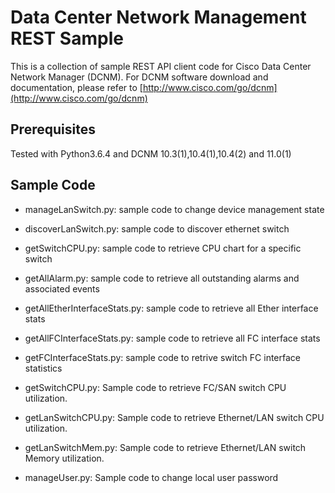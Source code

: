 # Data Center Network Management REST Sample

This is a collection of sample REST API client code for Cisco Data Center Network Manager (DCNM).
For DCNM software download and documentation, please refer to [http://www.cisco.com/go/dcnm](http://www.cisco.com/go/dcnm)

## Prerequisites	
Tested with Python3.6.4 and DCNM 10.3(1),10.4(1),10.4(2) and 11.0(1) 

## Sample Code

* manageLanSwitch.py: sample code to change device management state

* discoverLanSwitch.py: sample code to discover ethernet switch 

* getSwitchCPU.py: sample code to retrieve CPU chart for a specific switch

* getAllAlarm.py: sample code to retrieve all outstanding alarms and associated events
 
* getAllEtherInterfaceStats.py: sample code to retrieve all Ether interface stats

* getAllFCInterfaceStats.py: sample code to retrieve all FC interface stats

* getFCInterfaceStats.py: sample code to retrive switch FC interface statistics

* getSwitchCPU.py: Sample code to retrieve FC/SAN switch CPU utilization.

* getLanSwitchCPU.py: Sample code to retrieve Ethernet/LAN switch CPU utilization.

* getLanSwitchMem.py: Sample code to retrieve Ethernet/LAN switch Memory utilization.

* manageUser.py: Sample code to change local user password
